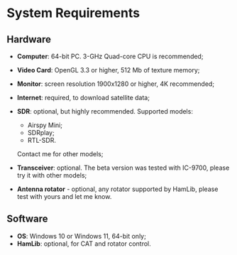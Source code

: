 # System Requirements

## Hardware

- **Computer**: 64-bit PC. 3-GHz Quad-core CPU is recommended;
- **Video Card**:  OpenGL 3.3 or higher, 512 Mb of texture memory;
- **Monitor**: screen resolution 1900x1280 or higher, 4K recommended;
- **Internet**: required, to download satellite data;
- **SDR**: optional, but highly recommended. Supported models:
  - Airspy Mini;
  - SDRplay;
  - RTL-SDR.

  Contact me for other models;
- **Transceiver**: optional. The beta version was tested with IC-9700, please try it with other models;
- **Antenna rotator** - optional, any rotator supported by HamLib, please test with yours and let me know.

## Software

- **OS**: Windows 10 or Windows 11, 64-bit only;
- **HamLib**: optional, for CAT and rotator control.
